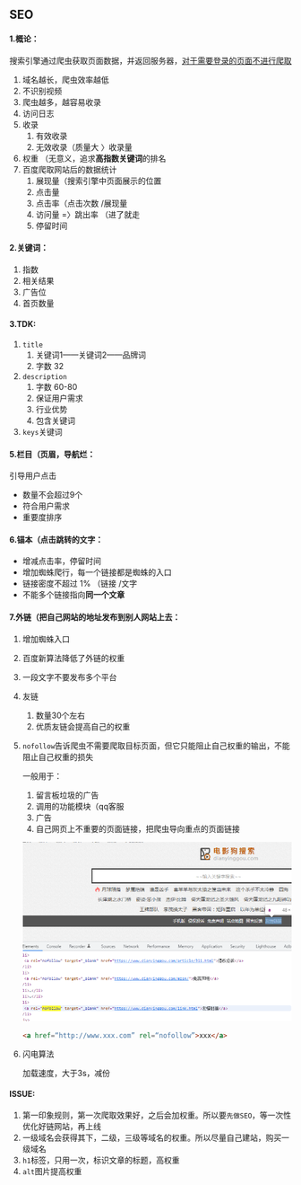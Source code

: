 ## SEO

#### **1.概论：**

搜索引擎通过爬虫获取页面数据，并返回服务器，<u>对于需要登录的页面不进行爬取</u>

1. 域名越长，爬虫效率越低
2. 不识别视频
3. 爬虫越多，越容易收录
4. 访问日志
5. 收录
   1. 有效收录
   2. 无效收录（质量大 〉收录量
6. 权重 （无意义，追求**高指数关键词**的排名
7. 百度爬取网站后的数据统计
   1. 展现量（搜索引擎中页面展示的位置
   2. 点击量
   3. 点击率（点击次数 /展现量
   4. 访问量  =〉跳出率 （进了就走
   5. 停留时间



#### **2.关键词：**

1. 指数
2. 相关结果
3. 广告位
4. 首页数量





#### **3.TDK:**

1. `title`
   1. 关键词1——关键词2——品牌词
   2. 字数 32
2. `description`
   1. 字数 60-80
   2. 保证用户需求
   3. 行业优势
   4. 包含关键词
3. `keys`关键词



#### **5.栏目（页眉，导航烂：**

引导用户点击

- 数量不会超过9个
- 符合用户需求
- 重要度排序



#### **6.锚本（点击跳转的文字：**

- 增减点击率，停留时间
- 增加蜘蛛爬行，每一个链接都是蜘蛛的入口
- 链接密度不超过 1%  （链接 /文字
- 不能多个链接指向**同一个文章**





#### **7.外链（把自己网站的地址发布到别人网站上去：**

1. 增加蜘蛛入口

2. 百度新算法降低了外链的权重

3. 一段文字不要发布多个平台

4. 友链

   1. 数量30个左右
   2. 优质友链会提高自己的权重

5. `nofollow`告诉爬虫不需要爬取目标页面，但它只能阻止自己权重的输出，不能阻止自己权重的损失

   一般用于：

   1. 留言板垃圾的广告
   2. 调用的功能模块（qq客服
   3. 广告
   4. 自己网页上不重要的页面链接，把爬虫导向重点的页面链接

   

   ![1648449330407](1.assets/1648449330407.png)

   ```html
   <a href=“http://www.xxx.com” rel=“nofollow”>xxx</a>
   ```

6. 闪电算法

   加载速度，大于3s，减份





#### **ISSUE:**

1. 第一印象规则，第一次爬取效果好，之后会加权重。所以要`先做SEO`，等一次性优化好链网站，再上线
2. 一级域名会获得其下，二级，三级等域名的权重。所以尽量自己建站，购买一级域名
3. `h1`标签，只用一次，标识文章的标题，高权重
4. `alt`图片提高权重





